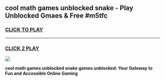 
## cool math games unblocked snake - Play Unblocked Gmaes & Free #m5tfc
<h3>
<a href="https://news.freeplayer.one?title=cool_math_games_unblocked_snake&ref=24F">CLICK TO PLAY</a></h3>
<hr>

<h3>
<a href="https://news.freeplayer.one?title=cool_math_games_unblocked_snake&ref=24F">CLICK 2 PLAY</a>
  
</h3>

<a href="https://news.freeplayer.one?title=cool_math_games_unblocked_snake&ref=24F/"><img src="https://clearcache.store/games.png"></a>


**cool math games unblocked snake games unblocked: Your Gateway to Fun and Accessible Online Gaming**
